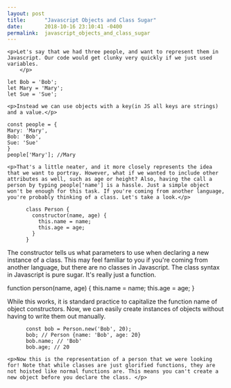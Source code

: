 ```yaml
---
layout: post
title:      "Javascript Objects and Class Sugar"
date:       2018-10-16 23:10:41 -0400
permalink:  javascript_objects_and_class_sugar
---
```


    <p>Let's say that we had three people, and want to represent them in Javascript. Our code would get clunky very quickly if we just used variables.
		</p>
   
```
let Bob = 'Bob';
let Mary = 'Mary';
let Sue = 'Sue';
```

    <p>Instead we can use objects with a key(in JS all keys are strings) and a value.</p>
		
```
const people = {
Mary: 'Mary',
Bob: 'Bob',
Sue: 'Sue'
}
people['Mary']; //Mary
```
    <p>That's a little neater, and it more closely represents the idea that we want to portray. However, what if we wanted to include other attributes as well, such as age or height? Also, having the call a person by typing people['name'] is a hassle. Just a simple object won't be enough for this task. If you're coming from another language, you're probably thinking of a class. Let's take a look.</p>


```
      class Person {
        constructor(name, age) {
          this.name = name; 
          this.age = age;
        }
      }
```


   <p> The constructor tells us what parameters to use when declaring a new instance of a class. This may feel familiar to you if you're coming from another language, but there are no classes in Javascript. The class syntax in Javascript is pure sugar. It's really just a function.</p>
      function person(name, age) {
        this.name = name; 
        this.age = age;
      }  
    </code>
    <p>While this works, it is standard practice to capitalize the function name of object constructors. Now, we can easily create instances of objects without having to write them out manually.</p>

```
      const bob = Person.new('Bob', 20); 
      bob; // Person {name: 'Bob', age: 20}
      bob.name; // 'Bob'
      bob.age; // 20
```

    <p>Now this is the representation of a person that we were looking for! Note that while classes are just glorified functions, they are not hoisted like normal functions are. This means you can't create a new object before you declare the class. </p>
